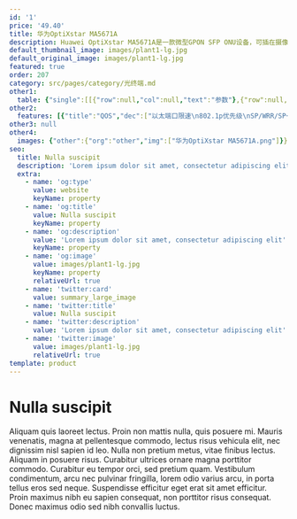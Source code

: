 ```yaml
---
id: '1'
price: '49.40'
title: 华为OptiXstar MA5671A
description: Huawei OptiXstar MA5671A是一款微型GPON SFP ONU设备，可插在摄像头或AP设备的SFP端口中，为它们提供GPON接入，满足视频回传或无线回传等需求。
default_thumbnail_image: images/plant1-lg.jpg
default_original_image: images/plant1-lg.jpg
featured: true
order: 207
category: src/pages/category/光终端.md
other1: 
  table: {"single":[[{"row":null,"col":null,"text":"参数"},{"row":null,"col":null,"text":"华为OptiXstar MA5671A"}],[{"row":null,"col":null,"text":"尺寸（高×宽×深）"},{"row":null,"col":null,"text":"14.1mm x 12.5mm x 72mm"}],[{"row":null,"col":null,"text":"重量（不包含适配器）"},{"row":null,"col":null,"text":"约19g"}],[{"row":null,"col":null,"text":"工作环境温度"},{"row":null,"col":null,"text":"-40°C ~ +85°C"}],[{"row":null,"col":null,"text":"工作环境湿度"},{"row":null,"col":null,"text":"5% RH ～ 95% RH，非凝结"}],[{"row":null,"col":null,"text":"整机供电"},{"row":null,"col":null,"text":"3.3V "}],[{"row":null,"col":null,"text":"用户侧接口"},{"row":null,"col":null,"text":"/"}],[{"row":null,"col":null,"text":"网络侧接口"},{"row":null,"col":null,"text":"GPON"}],[{"row":null,"col":null,"text":"最大功耗"},{"row":null,"col":null,"text":"≤2W"}],[{"row":null,"col":null,"text":"GPON接口"},{"row":null,"col":null,"text":"接口类型：SC/APC；\n遵循标准ITU-T G.984，Class B+\n最大传输距离：20km\n传输速率：下行2.488Gbit/s，上行1.244Gbit/s\n"}]]}
other2:
  features: [{"title":"QOS","dec":["以太端口限速\n802.1p优先级\nSP/WRR/SP+WRR\n广播报文速率限制\n基于VLAN、802.1p、以 太端口及其任意组合的流映射"]},{"title":"组播","dec":["IGMP v2/v3 snooping\nMLD v1/v2 snooping\n快速离开\n下行组播VLAN切换/透传/剥离\nIGMP/MLD协议报文限速"]},{"title":"智能运维","dec":["变长OMCI\nOLT发起的流氓ONT检测和隔离\nPPPoE/DHCP仿真"]}]
other3: null
other4:
  images: {"other":{"org":"other","img":["华为OptiXstar MA5671A.png"]}}
seo:
  title: Nulla suscipit
  description: 'Lorem ipsum dolor sit amet, consectetur adipiscing elit'
  extra:
    - name: 'og:type'
      value: website
      keyName: property
    - name: 'og:title'
      value: Nulla suscipit
      keyName: property
    - name: 'og:description'
      value: 'Lorem ipsum dolor sit amet, consectetur adipiscing elit'
      keyName: property
    - name: 'og:image'
      value: images/plant1-lg.jpg
      keyName: property
      relativeUrl: true
    - name: 'twitter:card'
      value: summary_large_image
    - name: 'twitter:title'
      value: Nulla suscipit
    - name: 'twitter:description'
      value: 'Lorem ipsum dolor sit amet, consectetur adipiscing elit'
    - name: 'twitter:image'
      value: images/plant1-lg.jpg
      relativeUrl: true
template: product
---
```


# Nulla suscipit

Aliquam quis laoreet lectus. Proin non mattis nulla, quis posuere mi. Mauris venenatis, magna at pellentesque commodo, lectus risus vehicula elit, nec dignissim nisl sapien id leo. Nulla non pretium metus, vitae finibus lectus. Aliquam in posuere risus. Curabitur ultrices ornare magna porttitor commodo. Curabitur eu tempor orci, sed pretium quam. Vestibulum condimentum, arcu nec pulvinar fringilla, lorem odio varius arcu, in porta tellus eros sed neque. Suspendisse efficitur eget erat sit amet efficitur. Proin maximus nibh eu sapien consequat, non porttitor risus consequat. Donec maximus odio sed nibh convallis luctus.